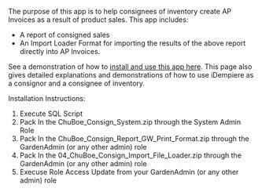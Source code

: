 The purpose of this app is to help consignees of inventory create AP Invoices as a result of product sales. This app includes:

* A report of consigned sales
* An Import Loader Format for importing the results of the above report directly into AP Invoices.

See a demonstration of how to [install and use this app here](http://erp-academy.chuckboecking.com/?page_id=2841). 
This page also gives detailed explanations and demonstrations of how to use iDempiere as a consignor and a consignee of inventory.

Installation Instructions:

1. Execute SQL Script
2. Pack In the ChuBoe_Consign_System.zip through the System Admin Role
3. Pack In the ChuBoe_Consign_Report_GW_Print_Format.zip through the GardenAdmin (or any other admin) role
4. Pack In the 04_ChuBoe_Consign_Import_File_Loader.zip through the GardenAdmin (or any other admin) role
4. Execuse Role Access Update from your GardenAdmin (or any other admin) role
